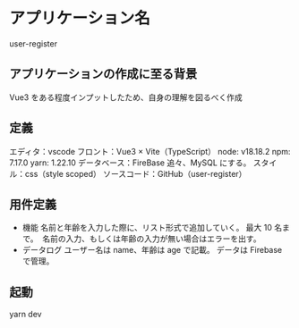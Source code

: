 # アプリケーション名

user-register
​

## アプリケーションの作成に至る背景

Vue3 をある程度インプットしたため、自身の理解を図るべく作成
​

## 定義

エディタ：vscode
フロント：Vue3 × Vite（TypeScript）
node: v18.18.2
npm: 7.17.0
yarn: 1.22.10
データベース：FireBase
追々、MySQL にする。
スタイル：css（style scoped）
ソースコード：GitHub（user-register）
​

## 用件定義

- 機能
  名前と年齢を入力した際に、リスト形式で追加していく。
  最大 10 名まで。
  ​
  名前の入力、もしくは年齢の入力が無い場合はエラーを出す。
  ​
- データログ
  ユーザー名は name、年齢は age で記載。
  データは Firebase で管理。
​

## 起動

yarn dev
